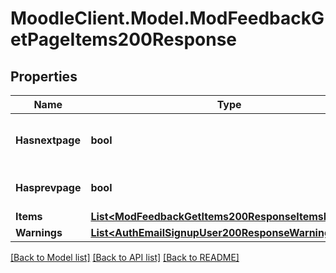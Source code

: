 # MoodleClient.Model.ModFeedbackGetPageItems200Response

## Properties

Name | Type | Description | Notes
------------ | ------------- | ------------- | -------------
**Hasnextpage** | **bool** | Whether there are more pages. | [default to null]
**Hasprevpage** | **bool** | Whether is a previous page. | [default to null]
**Items** | [**List&lt;ModFeedbackGetItems200ResponseItemsInner&gt;**](ModFeedbackGetItems200ResponseItemsInner.md) |  | 
**Warnings** | [**List&lt;AuthEmailSignupUser200ResponseWarningsInner&gt;**](AuthEmailSignupUser200ResponseWarningsInner.md) |  | [optional] 

[[Back to Model list]](../README.md#documentation-for-models) [[Back to API list]](../README.md#documentation-for-api-endpoints) [[Back to README]](../README.md)

